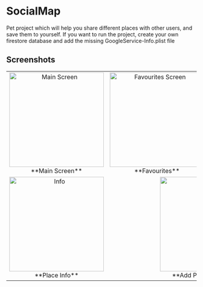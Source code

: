 # SocialMap
Pet project which will help you share different places with other users, and save them to yourself.
If you want to run the project, create your own firestore database and add the missing GoogleService-Info.plist file

## Screenshots

<table>
  <tr>
    <td align="center">
      <img src="https://github.com/user-attachments/assets/f69574b4-e028-4ca9-bbde-ed8e3f916308" width="250" alt="Main Screen"/><br/>
      **Main Screen**
    </td>
    <td align="center">
      <img src="https://github.com/user-attachments/assets/f11c48c1-cb4a-4db8-8291-e6265da83d1c" width="250" alt="Favourites Screen"/><br/>
      **Favourites**
    </td>
    <td align="center">
      <img src="https://github.com/user-attachments/assets/51398d70-e731-4e3f-879f-ea15d51fb929" width="250" alt="Settings"/><br/>
      **Settings**
    </td>
  </tr>
  <tr>
    <td align="center">
      <img src="https://github.com/user-attachments/assets/2936f826-5bd3-4107-a6dc-da1017489108" width="250" alt="Info"/><br/>
      **Place Info**
    </td>
    <td colspan="2" align="center">
      <img src="https://github.com/user-attachments/assets/66d62868-92a1-453f-a1d5-fe959af95fc9" width="250" alt="Success"/><br/>
      **Add Place Success**
    </td>
  </tr>
</table>
